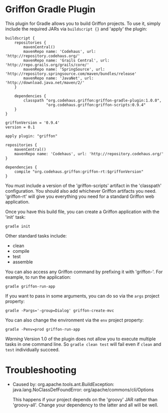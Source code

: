 Griffon Gradle Plugin
====================

This plugin for Gradle allows you to build Griffon projects. To use it, simply include the required JARs via `buildscript {}` and 'apply' the plugin:

    buildscript {
        repositories {
            mavenCentral()
            mavenRepo name: 'Codehaus', url: 'http://repository.codehaus.org/'
            mavenRepo name: 'Grails Central', url: 'http://repo.grails.org/grails/core/'
            mavenRepo name: 'SpringSource', url: 'http://repository.springsource.com/maven/bundles/release'
            mavenRepo name: 'JavaNet', url: 'http://download.java.net/maven/2/'
        }

        dependencies {
            classpath "org.codehaus.griffon:griffon-gradle-plugin:1.0.0",
                      "org.codehaus.griffon:griffon-scripts:0.9.4"
        }
    }

    griffonVersion = '0.9.4'
    version = 0.1

    apply plugin: "griffon"

    repositories {
        mavenCentral()
        mavenRepo name: 'Codehaus', url: 'http://repository.codehaus.org/'
    }

    dependencies {
        compile "org.codehaus.griffon:griffon-rt:$griffonVersion"
    }

You must include a version of the 'griffon-scripts' artifact in the 'classpath' configuration. You should also add whichever Griffon artifacts you need. 'griffon-rt' will give you everything you need for a standard Griffon web application.

Once you have this build file, you can create a Griffon application with the 'init' task:

    gradle init

Other standard tasks include:

* clean
* compile
* test
* assemble

You can also access any Griffon command by prefixing it with 'griffon-'. For example, to run the application:

    gradle griffon-run-app

If you want to pass in some arguments, you can do so via the `args` project property:

    gradle -Pargs='-group=Dialog' griffon-create-mvc

You can also change the environment via the `env` project property:

    gradle -Penv=prod griffon-run-app

*Warning* Version 1.0 of the plugin does not allow you to execute multiple tasks in one command line. So `gradle clean test` will fail even if `clean` and `test` individually succeed.

Troubleshooting
===============

* Caused by: org.apache.tools.ant.BuildException: java.lang.NoClassDefFoundError: org/apache/commons/cli/Options

  This happens if your project depends on the 'groovy' JAR rather than 'groovy-all'. Change your dependency to the latter and all will be well.

